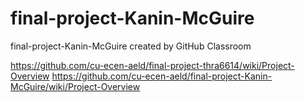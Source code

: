 # final-project-Kanin-McGuire
final-project-Kanin-McGuire created by GitHub Classroom


https://github.com/cu-ecen-aeld/final-project-thra6614/wiki/Project-Overview
https://github.com/cu-ecen-aeld/final-project-Kanin-McGuire/wiki/Project-Overview
